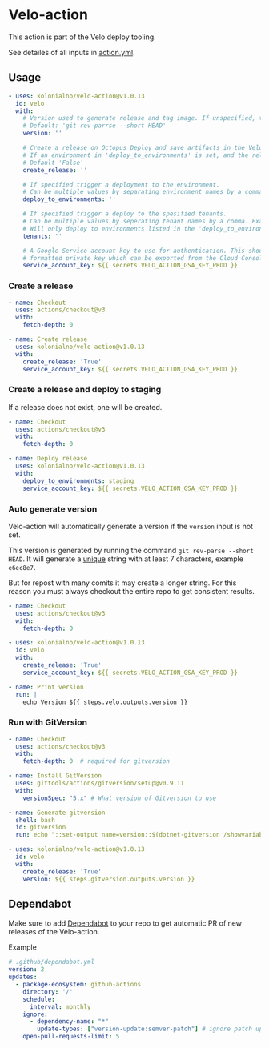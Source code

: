 # Velo-action

This action is part of the Velo deploy tooling.

See detailes of all inputs in [action.yml](../action.yml).

## Usage

```yaml
- uses: kolonialno/velo-action@v1.0.13
  id: velo
  with:
    # Version used to generate release and tag image. If unspecified, the git short ref is used.
    # Default: 'git rev-parrse --short HEAD'
    version: ''

    # Create a release on Octopus Deploy and save artifacts in the Velo Artifacts bucket.
    # If an environment in 'deploy_to_environments' is set, and the release does not exist, one will be created.
    # Default 'False'
    create_release: ''

    # If specified trigger a deployment to the environment.
    # Can be multiple values by separating environment names by a comma. Example 'staging,prod'.
    deploy_to_environments: ''

    # If specified trigger a deploy to the spesified tenants.
    # Can be multiple values by seperating tenant names by a comma. Example 'fc:osl1,fc:rd1'.
    # Will only deploy to environments listed in the 'deploy_to_environments' variable.
    tenants: ''

    # A Google Service account key to use for authentication. This should be the JSON
    # formatted private key which can be exported from the Cloud Console.
    service_account_key: ${{ secrets.VELO_ACTION_GSA_KEY_PROD }}
```

### Create a release

```yaml
- name: Checkout
  uses: actions/checkout@v3
  with:
    fetch-depth: 0

- name: Create release
  uses: kolonialno/velo-action@v1.0.13
  with:
    create_release: 'True'
    service_account_key: ${{ secrets.VELO_ACTION_GSA_KEY_PROD }}

```

### Create a release and deploy to staging

If a release does not exist, one will be created.

```yaml
- name: Checkout
  uses: actions/checkout@v3
  with:
    fetch-depth: 0

- name: Deploy release
  uses: kolonialno/velo-action@v1.0.13
  with:
    deploy_to_environments: staging
    service_account_key: ${{ secrets.VELO_ACTION_GSA_KEY_PROD }}
```

### Auto generate version

Velo-action will automatically generate a version if the `version` input is not set.

This version is generated by running the command `git rev-parse --short HEAD`.
It will generate a [unique](https://git-scm.com/docs/git-rev-parse#Documentation/git-rev-parse.txt---shortlength) string with at least 7 characters, example `e6ec8e7`.

But for repost with many comits it may create a longer string. For this reason you must always checkout the entire repo to get consistent results.

```yaml
- name: Checkout
  uses: actions/checkout@v3
  with:
    fetch-depth: 0

- uses: kolonialno/velo-action@v1.0.13
  id: velo
  with:
    create_release: 'True'
    service_account_key: ${{ secrets.VELO_ACTION_GSA_KEY_PROD }}

- name: Print version
  run: |
    echo Version ${{ steps.velo.outputs.version }}
```

### Run with GitVersion

```yaml
- name: Checkout
  uses: actions/checkout@v3
  with:
    fetch-depth: 0  # required for gitversion

- name: Install GitVersion
  uses: gittools/actions/gitversion/setup@v0.9.11
  with:
    versionSpec: "5.x" # What version of Gitversion to use

- name: Generate gitversion
  shell: bash
  id: gitversion
  run: echo "::set-output name=version::$(dotnet-gitversion /showvariable SemVer)"

- uses: kolonialno/velo-action@v1.0.13
  id: velo
  with:
    create_release: 'True'
    version: ${{ steps.gitversion.outputs.version }}
```

## Dependabot

Make sure to add [Dependabot](https://docs.github.com/en/code-security/dependabot/dependabot-version-updates/configuration-options-for-the-dependabot.yml-file) to your repo to get automatic PR of new releases of the Velo-action.

Example

```yaml
# .github/dependabot.yml
version: 2
updates:
  - package-ecosystem: github-actions
    directory: '/'
    schedule:
      interval: monthly
    ignore:
      - dependency-name: "*"
        update-types: ["version-update:semver-patch"] # ignore patch updates
    open-pull-requests-limit: 5
```
